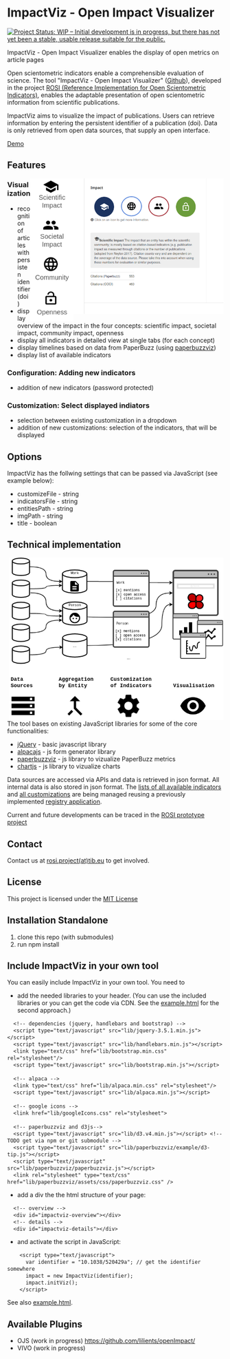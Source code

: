 # ImpactViz - Open Impact Visualizer

[![Project Status: WIP – Initial development is in progress, but there has not yet been a stable, usable release suitable for the public.](https://www.repostatus.org/badges/latest/wip.svg)](https://www.repostatus.org/#wip)

ImpactViz - Open Impact Visualizer enables the display of open metrics on article pages

Open scientometric indicators enable a comprehensible evaluation of science. The tool "ImpactViz - Open Impact Visualizer" ([Github](https://github.com/tibhannover/impactViz)), developed in the project [ROSI (Reference Implementation for Open Scientometric Indicators)](https://tib.eu/rosi-project), enables the adaptable presentation of open scientometric information from scientific publications.

ImpactViz aims to visualize the impact of publications. Users can retrieve information by entering the persistent identifier of a publication (doi). Data is only retrieved from open data sources, that supply an open interface.

[Demo](labs.tib.eu/rosi/prototype/)

## Features

<a href="https://labs.tib.eu/rosi/prototype/"><img src="https://raw.githubusercontent.com/lilients/img/master/impactViz_expanded.png" align="right" width="350"></a>

<img src="https://raw.githubusercontent.com/lilients/img/master/concepts.png" align="right" width="100">
  
### Visualization
* recognition of articles with persisten identifier (doi)
* display overview of the impact in the four concepts: scientific impact, societal impact, community impact, openness
* display all indicators in detailed view at single tabs (for each concept) 
* display timelines based on data from PaperBuzz (using [paperbuzzviz](https://github.com/jalperin/paperbuzzviz))
* display list of available indicators

### Configuration: Adding new indicators
* addition of new indicators (password protected)

### Customization: Select displayed indiators
* selection between existing customization in a dropdown
* addition of new customizations: selection of the indicators, that will be displayed 

## Options
ImpactViz has the follwing settings that can be passed via JavaScript (see example below):
* customizeFile - string
* indicatorsFile - string
* entitiesPath - string
* imgPath - string
* title - boolean

## Technical implementation

<img src="https://raw.githubusercontent.com/lilients/img/master/flowchart.png" align="right" width="500">

The tool bases on existing JavaScript libraries for some of the core functionalities:

* [jQuery](https://jquery.com/) - basic javascript library
* [alpacajs](http://alpacajs.org) - js form generator library
* [paperbuzzviz](https://github.com/jalperin/paperbuzzviz) - js library to vizualize PaperBuzz metrics
* [chartjs](https://www.chartjs.org/) - js library to vizualize charts

Data sources are accessed via APIs and data is retrieved in json format. All internal data is also stored in json format.
The [lists of all available indicators](https://labs.tib.eu/rosi/prototype/indicators/) and [all customizations](https://labs.tib.eu/rosi/prototype/customize/) are being managed reusing a previously implemented [registry application](github.com/lilients/registry).

Current and future developments can be traced in the [ROSI prototype project](https://github.com/TIBHannover/rosi-prototype/projects/1)

## Contact

Contact us at [rosi.project(at)tib.eu](mailto:rosi.project(at)tib.eu) to get involved.

## License

This project is licensed under the [MIT License](https://opensource.org/licenses/MIT)

## Installation Standalone

1. clone this repo (with submodules)
2. run npm install

## Include ImpactViz in your own tool

You can easily include ImpactViz in your own tool. You need to 
* add the needed libraries to your header. (You can use the included libraries or you can get the code via CDN. See the [example.html](https://github.com/TIBHannover/impactViz/blob/master/example.html) for the second approach.)
```
  <!-- dependencies (jquery, handlebars and bootstrap) -->
  <script type="text/javascript" src="lib/jquery-3.5.1.min.js"></script>
  <script type="text/javascript" src="lib/handlebars.min.js"></script>
  <link type="text/css" href="lib/bootstrap.min.css" rel="stylesheet"/>
  <script type="text/javascript" src="lib/bootstrap.min.js"></script>

  <!-- alpaca -->
  <link type="text/css" href="lib/alpaca.min.css" rel="stylesheet"/>
  <script type="text/javascript" src="lib/alpaca.min.js"></script>

  <!-- google icons -->
  <link href="lib/googleIcons.css" rel="stylesheet">

  <!-- paperbuzzviz and d3js-->
  <script type="text/javascript" src="lib/d3.v4.min.js"></script> <!-- TODO get via npm or git submodule -->
  <script type="text/javascript" src="lib/paperbuzzviz/example/d3-tip.js"></script>
  <script type="text/javascript" src="lib/paperbuzzviz/paperbuzzviz.js"></script>
  <link rel="stylesheet" type="text/css" href="lib/paperbuzzviz/assets/css/paperbuzzviz.css" />
```
* add a div the the html structure of your page:
```
  <!-- overview -->
  <div id="impactviz-overview"></div>
  <!-- details -->
  <div id="impactviz-details"></div>
 ```
* and activate the script in JavaScript:
```
    <script type="text/javascript">
      var identifier = "10.1038/520429a"; // get the identifier somewhere
      impact = new ImpactViz(identifier);
      impact.initViz();
    </script>
```
See also [example.html](https://github.com/TIBHannover/impactViz/blob/master/example.html).

## Available Plugins

* OJS (work in progress) https://github.com/lilients/openImpact/
* VIVO (work in progress)
